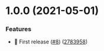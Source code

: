 # 1.0.0 (2021-05-01)


### Features

* 📝  First release ([#8](https://github.com/itachi1994/portfolio/issues/8)) ([2783958](https://github.com/itachi1994/portfolio/commit/2783958dbe4e7df529bdd49014e5529ba03f5402))
